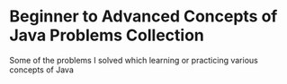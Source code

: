 # Beginner to Advanced Concepts of Java Problems Collection 

Some of the problems I solved which learning or practicing various concepts of Java
